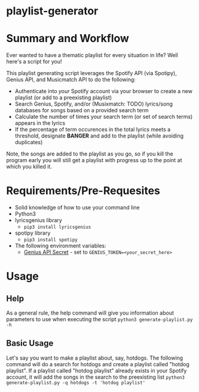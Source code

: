 # playlist-generator
# Summary and Workflow
Ever wanted to have a thematic playlist for every situation in life? Well here's a script for you!

This playlist generating script leverages the Spotify API (via Spotipy), Genius API, and Musicmatch API to do the following:
* Authenticate into *your* Spotify account via your browser to create a new playlist (or add to a preexisting playlist)
* Search Genius, Spotify, and/or (Musixmatch: TODO) lyrics/song databases for songs based on a provided search term
* Calculate the number of times your search term (or set of search terms) appears in the lyrics
* If the percentage of term occurences in the total lyrics meets a threshold, designate **BANGER** and add to the playlist (while avoiding duplicates)

Note, the songs are added to the playlist as you go, so if you kill the program early you will still get a playlist with progress up to the point at which you killed it. 

# Requirements/Pre-Requesites 
* Solid knowledge of how to use your command line
* Python3 
* lyricsgenius library 
  * `pip3 install lyricsgenius`
* spotipy library 
  * `pip3 install spotipy`
* The following environment variables:
  * [Genius API Secret](https://genius.com/signup_or_login) - set to `GENIUS_TOKEN=<your_secret_here>`
  
# Usage

## Help
As a general rule, the help command will give you information about parameters to use when executing the script
`python3 generate-playlist.py -h`

## Basic Usage
Let's say you want to make a playlist about, say, hotdogs. The following command will do a search for hotdogs and create a playlist called "hotdog playlist". If a playlist called "hotdog playlist" already exists in your Spotify account, it will add the songs in the search to the preexisting list
`python3 generate-playlist.py -q hotdogs -t 'hotdog playlist'`
